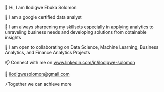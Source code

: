 👋 Hi, I am Ilodigwe Ebuka Solomon

🥇 I am a google certified data analyst

🌱 I am always sharpening my skillsets especially in applying analytics to unraveling business needs and developing solutions from obtainable insights

🤝 I am open to collaborating on Data Science, Machine Learning, Business Analytics, and Finance Analytics Projects

📫 Connect with me on www.linkedin.com/in/ilodigwe-solomon

📧 ilodigwesolomon@gmail.com

 ⚡Together we can achieve more
